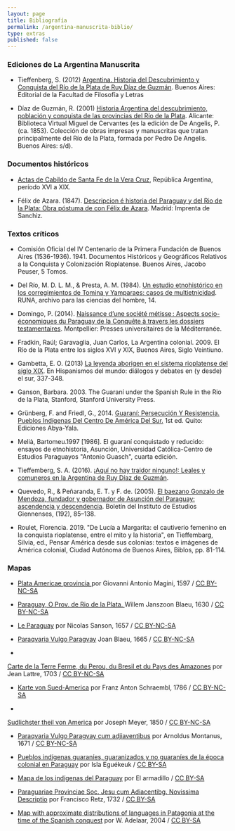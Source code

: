 ```yaml
---
layout: page
title: Bibliografía
permalink: /argentina-manuscrita-biblio/
type: extras
published: false
---
```


<!-- <embed width="800" height="800" src="https://api.zotero.org/groups/1669951/items?format=bib&style=apa"> -->

### Ediciones de La Argentina Manuscrita

* Tieffenberg, S. (2012) [Argentina. Historia del Descubrimiento y Conquista del Río de la Plata de Ruy Díaz de Guzmán](http://publicaciones.filo.uba.ar/sites/publicaciones.filo.uba.ar/files/Argentina.%20Historia%20del%20Descubrimiento%20y%20Conquista%20del%20R%C3%ADo%20de%20la%20Plata%20de%20Ruy%20D%C3%ADaz%20de%20Guzm%C3%A1n_interactivo.pdf). Buenos Aires: Editorial de la Facultad de Filosofía y Letras 

* Díaz de Guzmán, R. (2001) [Historia Argentina del descubrimiento, población y conquista de las provincias del Río de la Plata](http://www.cervantesvirtual.com/obra-visor/historia-argentina-del-descubrimiento-poblacion-y-conquista-de-las-provincias-del-rio-de-la-plata--0/html/). Alicante: Biblioteca Virtual Miguel de Cervantes (es la edición de De Angelis, P. (ca. 1853). Colección de obras impresas y manuscritas que tratan principalmente del Río de la Plata, formada por Pedro De Angelis. Buenos Aires: s/d).

### Documentos históricos

* [Actas de Cabildo de Santa Fe de la Vera Cruz](https://www.santafe.gob.ar/actascabildo/), República Argentina, período XVI a XIX.

* Félix de Azara. (1847). [Descripcion é historia del Paraguay y del Rio de la Plata: Obra póstuma de con Félix de Azara](http://archive.org/details/descripcionhist03azargoog). Madrid: Imprenta de Sanchiz.


### Textos críticos

* Comisión Oficial del IV Centenario de la Primera Fundación de Buenos Aires (1536-1936). 1941. Documentos Históricos y Geográficos Relativos a la Conquista y Colonización Rioplatense. Buenos Aires, Jacobo Peuser, 5 Tomos.

* Del Río, M. D. L. M., & Presta, A. M. (1984). [Un estudio etnohistórico en los corregimientos de Tomina y Yamparaes: casos de multietnicidad](http://revistascientificas.filo.uba.ar/index.php/runa/article/view/4442/3945). RUNA, archivo para las ciencias del hombre, 14.

* Domingo, P. (2014). [Naissance d’une société métisse : Aspects socio-économiques du Paraguay de la Conquête à travers les dossiers testamentaires](http://books.openedition.org/pulm/518). Montpellier: Presses universitaires de la Méditerranée.

* Fradkin, Raúl; Garavaglia, Juan Carlos, La Argentina colonial. 2009. El Río de la Plata entre los siglos XVI y XIX, Buenos Aires, Siglo Veintiuno.

* Gambetta, E. O. (2013) [La leyenda aborigen en el sistema rioplatense del siglo XIX](http://www.uba.ar/aihbuenosaires2013/actas/seccion6/La%20leyenda%20aborigen%20en%20el%20sistema%20rioplatense%20del%20siglo%20XIX_ORTIZ%20GAMBETTA,%20Eugenia/La%20leyenda%20aborigen_ORTIZ%20GAMBETTA,%20Eugenia.pdf). En Hispanismos del mundo: diálogos y debates en (y desde) el sur, 337-348.

* Ganson, Barbara. 2003.  The Guaraní under the Spanish Rule in the Rio de la Plata, Stanford, Stanford University Press.

* Grünberg, F. and Friedl, G., 2014. [Guaraní: Persecución Y Resistencia. Pueblos Indígenas Del Centro De América Del Sur.](http://guarani.roguata.com/sites/default/files/text/file/uid110/grunberg-guarani2014.pdf) 1st ed. Quito: Ediciones Abya-Yala.

* Melià, Bartomeu.1997 [1986]. El guaraní conquistado y reducido: ensayos de etnohistoria, Asunción, Universidad Católica-Centro de Estudios Paraguayos "Antonio Guasch", cuarta edición.

* Tieffemberg, S. A. (2016). [¡Aquí no hay traidor ninguno!: Leales y comuneros en la Argentina de Ruy Díaz de Guzmán](https://ri.conicet.gov.ar/handle/11336/90944).

* Quevedo, R., & Peñaranda, E. T. y F. de. (2005). [El baezano Gonzalo de Mendoza, fundador y gobernador de Asunción del Paraguay: ascendencia y descendencia](https://dialnet.unirioja.es/servlet/articulo?codigo=1983914). Boletín del Instituto de Estudios Giennenses, (192), 85–138.

* Roulet, Florencia. 2019. "De Lucía a Margarita: el cautiverio femenino en la conquista rioplatense, entre el mito y la historia", en Tieffembarg, Silvia, ed., Pensar América desde sus colonias: textos e imágenes de América colonial, Ciudad Autónoma de Buenos Aires, Biblos, pp. 81-114.

<!-- > ::: ARGENTINA HISTÓRICA - la historia argentina ::: (n.d.). Retrieved July 23, 2019, from http://www.argentinahistorica.com.ar/intro_libros.php?tema=6&doc=65&cap=164

> 8cap5.pdf. (n.d.). Retrieved from http://biblioteca.clacso.edu.ar/clacso/otros/20120131110518/8cap5.pdf

> 570.pdf. (n.d.). Retrieved from https://dh2017.adho.org/abstracts/570/570.pdf

> 831.pdf. (n.d.). Retrieved from http://eventosacademicos.filo.uba.ar/index.php/CIL/VI-2014/paper/viewFile/2024/831

> 61536854.pdf. (n.d.). Retrieved from https://core.ac.uk/download/pdf/61536854.pdf

> 71032724.pdf. (n.d.). Retrieved from https://core.ac.uk/download/pdf/71032724.pdf

> 106000525.pdf. (n.d.). Retrieved from http://www.bibvirtual.ucb.edu.bo/etnias/digital/106000525.pdf

> Almirante, J. (1869). Diccionario militar;etimológico, histórico, tecnológico, con dos vocabularios francés y aleman,. Madrid,. Retrieved from http://hdl.handle.net/2027/chi.085097278

> analesdelabibli00arggoog.pdf. (n.d.). Retrieved from https://ia802707.us.archive.org/10/items/analesdelabibli00arggoog/analesdelabibli00arggoog.pdf

> Andrés Lamas, V. F. L. (1871). Revista del Rio de la plata: Periódico mensual de historia y literatura de América. Mayo. Retrieved from http://archive.org/details/revistadelriode10gutigoog

> Andrés Lamas, V. F. L. (1877). Revista del Rio de la plata: Periódico mensual de historia y literatura de América. Mayo. Retrieved from http://archive.org/details/revistadelriode06gutigoog

> Angelis, P. D. (1836). Coleccion de obras y documentos relativos á la historia antigua y moderna de las provincias del Rio de La Plata. Impr. del Estado.

> arquivo3270_1.pdf. (n.d.). Retrieved from http://repositorio.ufpe.br/bitstream/handle/123456789/7010/arquivo3270_1.pdf?sequence=1

> ATÍPICOS EN LA LITERATURA LATINOAMERICANA. (n.d.). Retrieved August 8, 2019, from http://www.robertexto.com/archivo19/atipicos_evocad.htm

> atlas-per_tarma_jauja-1750.pdf. (n.d.). Retrieved from https://www.hgis-indias.net/downloads/mapas/Jurisdiccion/atlas-per_tarma_jauja-1750.pdf

> Azara, F. de. (2014). Descripción e historia de Paraguay. Linkgua digital.

> Biblioteca Digital CCE: El Ecuador en la América Prehispánica, V1. (n.d.). Retrieved August 30, 2019, from http://repositorio.casadelacultura.gob.ec/handle/34000/1199

> Biblioteca Nacional - Vista completa del registro. (n.d.). Retrieved June 5, 2019, from https://catalogo.bn.gov.ar/F/VM6D4JYTBV7P8UL4U9AEJDDTET8L6A4UR5G3FCH6T6H8J2MLUQ-07762?func=full-set-set&set_number=028771&set_entry=000003&format=999

> Brackenridge, H. M. (Henry M., & United States. Commission to Investigate the Spanish Provinces of South America. (1820). Voyage to Buenos Ayres, performed in the years 1817 and 1818, by order of the American government. London, Sir R. Phillips and co. Retrieved from http://archive.org/details/voyagetobuenosa00bracgoog

> Cartografía ilustrada de América del Sur, Blog Cátedra de Historia y Patrimonio Naval. (n.d.). Retrieved April 10, 2019, from https://blogcatedranaval.com/2017/09/26/cartografia-ilustrada-de-america-del-sur

> Centro de Estudios Hispanoamericanos. (n.d.). Retrieved July 23, 2019, from http://www.santafe-conicet.gov.ar/cehsf/america_11/02-aleman_adelantado.html

> Chronography’s Geography: To Organize Geographic References – Traveler’s Lab. (n.d.). Retrieved January 18, 2018, from http://travelerslab.research.wesleyan.edu/2017/09/26/chronographys-geography-to-organize-geographic-references/

> Chronography’s Geography: To Organize Geographic References – Traveler’s Lab. (n.d.). Retrieved January 18, 2018, from http://travelerslab.research.wesleyan.edu/2017/09/26/chronographys-geography-to-organize-geographic-references/

> Colección de documentos inéditos papa la historia de España. (1842). Madrid Impr. de J. Perales y Martínez [etc.]. Retrieved from http://archive.org/details/coleccindedocu28madruoft

> Descripción de la villa de Potosí y de los partidos sujetos a su intendencia / por Juan del Pino Manrique, gobernador de aquella provincia - Biblioteca Virtual Miguel de Cervantes. (n.d.). Retrieved July 29, 2019, from http://www.cervantesvirtual.com/obra-visor/descripcion-de-la-villa-de-potosi-y-de-los-partidos-sujetos-a-su-intendencia--0/html/ff8732ae-82b1-11df-acc7-002185ce6064_2.html#I_1_

> Descripción e historia del Paraguay y del Río de la Plata / Félix de Azara - Biblioteca Virtual Miguel de Cervantes. (n.d.). Retrieved July 23, 2019, from http://www.cervantesvirtual.com/obra-visor/descripcion-e-historia-del-paraguay-y-del-rio-de-la-plata--0/html/ff6cca86-82b1-11df-acc7-002185ce6064_6.html

> Digital Classicist: wip wip2015-02li. (n.d.). Retrieved January 18, 2018, from http://www.digitalclassicist.org/wip/wip2015-02li.html

> documentosparala09buenuoft.pdf. (n.d.). Retrieved from https://ia800907.us.archive.org/8/items/documentosparala09buenuoft/documentosparala09buenuoft.pdf

> Ediciones Colihue - La Argentina manuscrita - Horacio González - 978-987-684-284-6. (n.d.). Retrieved January 16, 2019, from https://www.colihue.com.ar/fichaLibro?bookId=31632

> Elisalde, R., Acri, M. A., Duarte, D., Duarte, D., Universidad de Buenos Aires, & Cátedra: Problemas de Historia Americana. (2013). Historia de la educación popular: experiencias hegemónicas y contrahegemónicas en Latinoamérica (1870-1940).

> En torno al modelo comunal mercantil El caso de Mizque (Cochabamba) en el siglo XVII on JSTOR. (n.d.). Retrieved August 30, 2019, from https://www.jstor.org/stable/27801835?seq=1#page_scan_tab_contents

> Ensayo de la historia civil del Paraguay, Buenos Aires y Tucuman. (n.d.), 348.

> Falkner, T., & Combe, W. (1774). A description of Patagonia, and the adjoining parts of South America : containing an account of the soil, produce, animals, vales, mountains, rivers, lakes, &c. of those countries; the religion, government, policy, customs, dress, arms, and language of the Indian inhabitants; and some particulars relating to Falkland’s Islands. Hereford : Printed by C. Pugh; [London] : and sold by T. Lewis, Russell-Street, London. Retrieved from http://archive.org/details/descriptionofpat01falk

> Federico González Suárez / [Estudios y selecciones de Carlos Manuel Larrea] - Biblioteca Virtual Miguel de Cervantes. (n.d.). Retrieved August 30, 2019, from http://www.cervantesvirtual.com/obra-visor/federico-gonzalez-suarez--0/html/0009753e-82b2-11df-acc7-002185ce6064_1.html/marca/1918

> Félix de Azara- Descripción e historia del Paraguay y del Río de la Plata / Félix de Azara - Biblioteca Virtual Miguel de Cervantes. (n.d.). Retrieved January 21, 2019, from http://www.cervantesvirtual.com/obra-visor/descripcion-e-historia-del-paraguay-y-del-rio-de-la-plata--0/html/

> Fracker, G. (1826). A voyage to South America, with an account of a shipwreck in the river La Plata, in the year 1817. Boston, Printed by Ingraham and Hewes. Retrieved from http://archive.org/details/voyagetosouthame00frac

> geografafsicaye00schugoog.pdf. (n.d.). Retrieved from https://ia800203.us.archive.org/18/items/geografafsicaye00schugoog/geografafsicaye00schugoog.pdf

> Green, Aldo Gastón - Los indios Guaycurúes. Un aporte para su estudio.doc. (n.d.).

> Historia comparada de las literaturas Argentina y Brasileña: De la colonia a la organización nacional. (2016). Eduvim.

> Historia de la conquista del Paraguay, Río de la Plata y Tucumán. (n.d.). Retrieved July 26, 2019, from http://bdh-rd.bne.es/viewer.vm?id=0000043795&page=1

> Historia del pueblo Chiriguano - El sureste entre la conquista inca y la invasión chiriguano (1986) - Institut français d’études andines. (n.d.). Retrieved August 30, 2019, from https://books.openedition.org/ifea/5334?lang=es

> Historia del Tribunal de la Inquisición de Lima : 1569-1820. Tomo I / José Toribio Medina; prólogo de Marcel Bataillon - Biblioteca Virtual Miguel de Cervantes. (n.d.). Retrieved July 30, 2019, from http://www.cervantesvirtual.com/obra-visor/historia-del-tribunal-de-la-inquisicion-de-lima-1569-1820-tomo-i/html/ff23c14c-82b1-11df-acc7-002185ce6064.html

> Jaber, L. (n.d.). Primeras imágenes del Río de la Plata_HISTORIA CRITICA DE LA LITERATURA ARGENTINA 2014.pdf. Historia Crítica de La Literatura Argentina. Vol. 1 &quot;Una Patria Literaria&quot; Retrieved from https://www.academia.edu/37972292/Primeras_im%C3%A1genes_del_R%C3%ADo_de_la_Plata_HISTORIA_CRITICA_DE_LA_LITERATURA_ARGENTINA_2014.pdf

> Karaí Yamandú señor de las islas - Historia de Latinoamérica. (n.d.). Retrieved July 23, 2019, from http://historiadelatinoamerica.com/karai-yamandu-senor-de-las-islas/

> La invención del desierto chaqueño. Una aproximación a las formas de apropiación simbólica de los territorios del Chaco en los tiempos de formación y consolidación del Estado nación Argentino. (n.d.). Retrieved January 21, 2019, from http://www.ub.edu/geocrit/sn-38.htm

> Lisi, F. L. (2008). El Tercer Concilio de Lima y su significación en la aculturación de las poblaciones indígenas de la América del Sur. Guaraguao, 12(28), 71–74. Retrieved from https://www.jstor.org/stable/25596636

> Lizondo Borda, M., & Tucuman, A. R. (Province) C. provincial del P. centenario de la independencia argentina. (1916). Tucuman al traves de la historia; el Tucuman de los poetas. Compilación hecha por orden de la Comisión provincial del 1er Centenario de la Independencia Argentina, 1816 - 9 de julio - 1916. Tucuman Imp. Prebisch & Violetto. Retrieved from http://archive.org/details/tucumanaltravesd00lizo

> Lobo, M., Riudavets y Tudury, P., & Boucarut, A. (1868). Manual de la navegacion del Rio de La Plata y de sus principales afluentes, con instrucciones para la recalada y derrotas de ida y vuelta á Europa, segun los documentos mas fidedignos, nacionales y extranjeros, por los señores Lobo y Riudavets. Madrid, Estab. tip. de T. Fortanet. Retrieved from http://archive.org/details/manualdelanaveg00boucgoog

> Los viajeros ingleses - Memoria Chilena. (n.d.). Retrieved August 8, 2019, from http://www.memoriachilena.gob.cl/602/w3-article-619.html

> LVN6CNDQQ7JR659JB6BLHRDK1QXRCT.pdf. (n.d.). Retrieved from https://catalogo.bn.gov.ar/exlibris1/apache_media/LVN6CNDQQ7JR659JB6BLHRDK1QXRCT.pdf

> MacCann, W. (1853). Two thousand miles’ ride through the Argentine provinces: being an account of the natural products of the country, and habits of the people; with a historical retrospect of the Rio de la Plata, Monte Video, and Corrientes. London : Smith, Elder & Co.; [etc., etc.]. Retrieved from http://archive.org/details/twothousandmiles02macc

> Manrique, J. del P. (1836). Descripcion de la villa de Potosi y de los partidos sugetos a su intendencia. Imprenta del Estado.

> manualdelanaveg00boucgoog.pdf. (n.d.). Retrieved from https://ia800904.us.archive.org/24/items/manualdelanaveg00boucgoog/manualdelanaveg00boucgoog.pdf

> MC0012619.pdf. (n.d.). Retrieved from http://www.memoriachilena.gob.cl/archivos2/pdfs/MC0012619.pdf

> Medina, J. T. (n.d.). Historia del Tribunal de la Inquisición de Lima (1569-1820), 413.

> Memoria de los Hermanos que nos precedieron_web.pdf. (n.d.). Retrieved from http://ofm.org.ar/wp-content/uploads/Memoria%20de%20los%20Hermanos%20que%20nos%20precedieron_web.pdf

> MENDOZA Y MANRIQUE LARA ELVIRA DE - artehistoria.com. (n.d.). Retrieved August 7, 2019, from https://www.artehistoria.com/es/personaje/mendoza-y-manrique-lara-elvira-de

> Mínguez, V. (2000). Del libro de emblemas a la ciudad simbólica: actas del III Simposio Internacional de Emblemática Hispánica. Universitat Jaume I. Retrieved from https://books.google.com.ar/books?id=c6FoS5ReazYC

> monarquia_barriera.pdf. (n.d.). Retrieved from http://historiapolitica.com/datos/biblioteca/monarquia_barriera.pdf

> Paraguay_-_O_Prov_de_Rio_de_la_Plata_-_cum_regionibus_adiacentibus_Tvcvman_et_Sta._Cruz_de_la_Sierra_-_ca_1600.jpg (Imagen JPEG, 1661 × 1306 pixels) - Escala (45%). (n.d.). Retrieved January 21, 2019, from https://upload.wikimedia.org/wikipedia/commons/9/93/Paraguay_-_O_Prov_de_Rio_de_la_Plata_-_cum_regionibus_adiacentibus_Tvcvman_et_Sta._Cruz_de_la_Sierra_-_ca_1600.jpg

> PAYRO CAPITAN VERGARA LIBRO 1 CAPITULO 1.pdf. (n.d.). Retrieved from http://www.idesetautres.be/upload/PAYRO%20CAPITAN%20VERGARA%20LIBRO%201%20CAPITULO%201.pdf

> PAYRO CAPITAN VERGARA LIBRO 2 CAPITULO 2.pdf. (n.d.). Retrieved from http://www.idesetautres.be/upload/PAYRO%20CAPITAN%20VERGARA%20LIBRO%202%20CAPITULO%202.pdf

> Poder otorgado a Martín de Orué para actuar como procurador de la Provincia. - Sección Historia. (n.d.). Retrieved July 23, 2019, from http://historia.anasnc.senatics.gov.py/index.php/poder-otorgado-martin-de-orue-para-actuar-como-procurador-de-la-provincia;isad?sf_culture=pt

> Professor, S. B. (n.d.). De diarios, mapas e inventarios, 21.

> Pueblos indígenas (1534-1554). (n.d.). Retrieved August 29, 2017, from http://indigenas.bioetica.org/base/base-a5.htm

> referencias historia argentina del descubrimeinto ruy diaz de guzman.docx. (n.d.).

> relacion_viaje_al_rio_plata.pdf. (n.d.). Retrieved from https://www.folkloretradiciones.com.ar/literatura/relacion_viaje_al_rio_plata.pdf

> Revista del Río de la Plata : periódico mensual de Historia y Literatura de América. Tomo VI, 1873 - Biblioteca Virtual Miguel de Cervantes. (n.d.). Retrieved July 29, 2019, from http://www.cervantesvirtual.com/obra-visor/revista-del-rio-de-la-plata-periodico-mensual-de-historia-y-literatura-de-america--15/html/

> Revista LUTHOR. (n.d.). Retrieved January 18, 2018, from http://www.revistaluthor.com.ar/spip.php?article144

> revistadelriode07gutigoog.pdf. (n.d.). Retrieved from https://ia800703.us.archive.org/15/items/revistadelriode07gutigoog/revistadelriode07gutigoog.pdf

> Río, M. E., & Achával, L. (1904). Geografía de la provincia de Córdoba. Buenos Aires, Compañía sud-americana de billetes de banco. Retrieved from http://archive.org/details/geografadelapro02archgoog

> Saignes Thierry - Entre barbaron y cristianos .....pdf. (n.d.). Retrieved from http://anuarioiehs.unicen.edu.ar/Files/1989/001%20-%20Saignes%20Thierry%20-%20Entre%20barbaron%20y%20cristianos%20.....pdf

> Seminar: Pelagios and Recogito: an annotation platform for joining a linked data world - H-Digital-History - H-Net. (n.d.). Retrieved January 18, 2018, from https://networks.h-net.org/node/3276/discussions/72018/seminar-pelagios-and-recogito-annotation-platform-joining-linked

> Simon, R., Barker, E., Isaksen, L., & CaÑamares, P. D. S. (2017). Linked Data Annotation Without the Pointy Brackets: Introducing Recogito 2. Journal of Map & Geography Libraries, 13(1), 111–132. https://doi.org/10.1080/15420353.2017.1307303

> Simon_et_al.pdf. (n.d.). Retrieved from http://oro.open.ac.uk/43613/1/Simon_et_al.pdf

> The Project Gutenberg eBook of Del Plata Al Niágara , by Paul Groussac. (n.d.). Retrieved July 26, 2019, from https://ia802805.us.archive.org/8/items/delplataalniagar49376gut/49376-h/49376-h.htm

> The Project Gutenberg eBook of Fundacion De La Ciudad De Buenos-Aires, by D. Juan de Garay. (n.d.). Retrieved July 23, 2019, from http://www.gutenberg.org/files/18157/18157-h/18157-h.htm#DISCURSO_PRELIMINAR_A_LA_FUNDACION_DE_BUENOS_AIRES

> Toribianos, I. e. (2017, October 30). OBISPOS PARTICIPANTES EN EL TERCER CONCILIO LIMENSE. SEMBLANZAS - Instituto de Estudios Toribianos. Retrieved July 30, 2019, from http://ietoribianos.blogspot.com/2017/10/obispos-participantes-en-el-tercer.html

> Toro, J. C. (2018). El viaje femenino a América (1493-1600). In X Congreso virtual sobre Historia de las Mujeres, 2018, págs. 119-154 (pp. 119–154). Archivo Histórico Diocesano de Jaén. Retrieved from https://dialnet.unirioja.es/servlet/articulo?codigo=6859751

> Turning Geographic References into Maps with Recogito: Part 1(of 2) – Traveler’s Lab. (n.d.). Retrieved January 18, 2018, from http://travelerslab.research.wesleyan.edu/2017/12/15/turning-geographic-references-into-maps-with-recogito-part-1of-2/

> Un estudio etnohistórico en los corregimientos de Tomina y Yamparaes: casos de multietnicidad - de las Mercedes Del Río - RUNA, archivo para las ciencias del hombre. (n.d.). Retrieved August 30, 2019, from http://revistascientificas.filo.uba.ar/index.php/runa/article/view/4442/3945

> (N.d.-a). Retrieved from https://blogcatedranaval.com/2017/09/26/cartografia-ilustrada-de-america-del-sur/

> (N.d.-b). Retrieved September 20, 2017, from http://publicaciones.filo.uba.ar/sites/publicaciones.filo.uba.ar/files/Historia%20de%20la%20educacio%CC%81n%20popular_interactivo_0.pdf
 -->
### Mapas

* <a href="https://www.davidrumsey.com/luna/servlet/detail/RUMSEY~8~1~296120~90067607:Plata-Americae-provincia?sort=Pub_List_No_InitialSort%2CPub_Date%2CPub_List_No%2CSeries_No&qvq=q:rio%20de%20la%20plata;sort:Pub_List_No_InitialSort%2CPub_Date%2CPub_List_No%2CSeries_No;lc:RUMSEY~8~1&mi=8&trs=46" title="via David Rumsay">Plata Americae provincia </a> por Giovanni Antonio Magini, 1597 / <a href="https://creativecommons.org/licenses/by-nc-sa/3.0/">CC BY-NC-SA</a>

* <a href="https://www.davidrumsey.com/luna/servlet/detail/RUMSEY~8~1~286001~90058519:Paraguay|-O-Prov--de-Rio-de-la-Plat?sort=Pub_List_No_InitialSort%2CPub_Date%2CPub_List_No%2CSeries_No" title="via David Rumsay">Paraguay, O Prov. de Rio de la Plata. </a> Willem Janszoon Blaeu, 1630 / <a href="https://creativecommons.org/licenses/by-nc-sa/3.0/">CC BY-NC-SA</a>

* <a href="https://www.davidrumsey.com/luna/servlet/detail/RUMSEY~8~1~295231~90066318:Le-Paraguay?sort=Pub_List_No_InitialSort%2CPub_Date%2CPub_List_No%2CSeries_No#" title="via David Rumsay">Le Paraguay</a> por Nicolas Sanson, 1657 / <a href="https://creativecommons.org/licenses/by-nc-sa/3.0/">CC BY-NC-SA</a>

* <a href="https://www.davidrumsey.com/luna/servlet/detail/RUMSEY~8~1~282896~90054401:Paraqvaria-Vulgo-Paragvay?sort=Pub_List_No_InitialSort%2CPub_Date%2CPub_List_No%2CSeries_No#" title="via David Rumsay">Paraqvaria Vulgo Paragvay</a> Joan Blaeu, 1665 / <a href="https://creativecommons.org/licenses/by-nc-sa/3.0/">CC BY-NC-SA</a>

* <a href="https://www.davidrumsey.com/luna/servlet/detail/RUMSEY~8~1~289873~90061169:Carte-de-la-Terre-Ferme,-du-Perou,-?sort=pub_list_no_initialsort%2Cpub_date%2Cpub_list_no%2Cseries_no" title="via David Rumsay">
Carte de la Terre Ferme, du Perou, du Bresil et du Pays des Amazones</a> por Jean Lattre, 1703 / <a href="https://creativecommons.org/licenses/by-nc-sa/3.0/">CC BY-NC-SA</a>

* <a href="https://www.davidrumsey.com/luna/servlet/detail/RUMSEY~8~1~303868~90074457:25--Karte-von-Sued-America--central?sort=Pub_List_No_InitialSort%2CPub_Date%2CPub_List_No%2CSeries_No" title="via David Rumsay">Karte von Sued-America</a> por Franz Anton Schraembl, 1786 / <a href="https://creativecommons.org/licenses/by-nc-sa/3.0/">CC BY-NC-SA</a>

* <a href="https://www.davidrumsey.com/luna/servlet/detail/RUMSEY~8~1~305111~90075536:Sudlichster-theil-von-America-1850?sort=Pub_List_No_InitialSort%2CPub_Date%2CPub_List_No%2CSeries_No" title="via David Rumsay">
Sudlichster theil von America</a> por Joseph Meyer, 1850 / <a href="https://creativecommons.org/licenses/by-nc-sa/3.0/">CC BY-NC-SA</a>

* <a href="https://gallica.bnf.fr/ark:/12148/btv1b2300008w/f122.item.zoom" title="Source gallica.bnf.fr / BnF">Paraqvaria Vulgo Paragvay cum adjiaventibus</a> por Arnoldus Montanus, 1671 / <a href="https://creativecommons.org/licenses/by-nc-sa/3.0">CC BY-NC-SA</a>

* <a href="https://commons.wikimedia.org/wiki/File:Guatat%C3%A1.png" title="via Wikimedia Commons">Pueblos indígenas guaraníes, guaranizados y no guaraníes de la época colonial en Paraguay</a> por Isla Eguékeuk / <a href="https://creativecommons.org/licenses/by-sa/4.0">CC BY-SA</a>

* <a href="https://commons.wikimedia.org/wiki/File:Mapa_de_los_Indigenas_del_Paraguay.png" title="via Wikimedia Commons">Mapa de los indígenas del Paraguay</a> por El armadillo / <a href="https://creativecommons.org/licenses/by-sa/4.0">CC BY-SA</a>

* <a href="https://upload.wikimedia.org/wikipedia/commons/0/08/A_Current_Description_of_the_Province_of_the_Society_of_Jesus_in_Paraguay_with_Neighboring_Areas_WDL2581.png" title="via Wikimedia Commons">Paraguariae Provinciae Soc. Jesu cum Adiacentibg. Novissima Descriptio</a> por Francisco Retz, 1732 / <a href="https://creativecommons.org/licenses/by-sa/4.0">CC BY-SA</a>

* <a href="url" title="via Wikimedia Commons">Map with approximate distributions of languages in Patagonia at the time of the Spanish conquest</a> por W. Adelaar, 2004 / <a href="https://creativecommons.org/licenses/by-sa/4.0">CC BY-SA</a>

<!-- <a href="url" title="via fuente">Titulo</a> por autor / <a href="https://creativecommons.org/licenses/by-sa/4.0">CC BY-SA</a>
 -->

